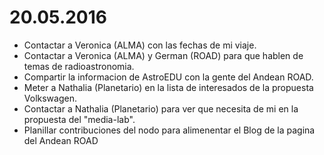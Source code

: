 # 20.05.2016

* Contactar a Veronica (ALMA) con las fechas de mi viaje.  
* Contactar a Veronica (ALMA) y German (ROAD) para que hablen de temas
  de radioastronomia.  
* Compartir la informacion de AstroEDU con la gente del Andean ROAD.
* Meter a Nathalia (Planetario) en la lista de interesados de la
  propuesta Volkswagen.
* Contactar a Nathalia (Planetario) para ver que necesita de mi en la
  propuesta del "media-lab". 
* Planillar contribuciones del nodo para alimenentar el Blog de la
  pagina del Andean ROAD
